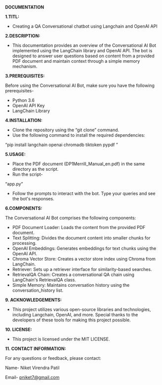 ﻿**DOCUMENTATION**

**1.TITL:**

- Creating a QA Conversational chatbot using Langchain and OpenAI API

**2.DESCRIPTION:**

- This documentation provides an overview of the Conversational AI Bot implemented using the LangChain library and OpenAI API. The bot is designed to answer user questions based on content from a provided PDF document and maintain context through a simple memory mechanism.

**3.PREREQUISITES:**

Before using the Conversational AI Bot, make sure you have the following prerequisites-

- Python 3.6 
- OpenAI API Key
- LangChain Library

**4.INSTALLATION:**

- Clone the repository using the “git clone” command.
- Use the following command to install the required dependencies: 

“pip install langchain openai chromadb tiktoken pypdf ”

**5.USAGE:**

- Place the PDF document (DP1Merrill\_Manual\_en.pdf) in the same directory as the script. 
- Run the script-

“app.py”

- Follow the prompts to interact with the bot. Type your queries and see the bot's responses.

**6.COMPONENTS:**

The Conversational AI Bot comprises the following components:

- PDF Document Loader: Loads the content from the provided PDF document.
- Text Splitting: Divides the document content into smaller chunks for processing.
- OpenAI Embeddings: Generates embeddings for text chunks using the OpenAI API.
- Chroma Vector Store: Creates a vector store index using Chroma from LangChain.
- Retriever: Sets up a retriever interface for similarity-based searches.
- RetrievalQA Chain: Creates a conversational QA chain using LangChain's RetrievalQA class.
- Simple Memory: Maintains conversation history using the conversation\_history list.

**9. ACKNOWLEDGEMENTS:**

- This project utilizes various open-source libraries and technologies, including Langchain, OpenAI, and more. Special thanks to the developers of these tools for making this project possible.

**10. LICENSE:**

- This project is licensed under the MIT LICENSE.

**11. CONTACT INFORMATION:**

For any questions or feedback, please contact:

Name- Niket Virendra Patil

Email- pniket7@gmail.com






